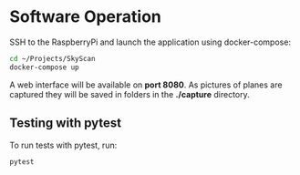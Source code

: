 # Software Operation

SSH to the RaspberryPi and launch the application using docker-compose: 
```bash
cd ~/Projects/SkyScan
docker-compose up
```

A web interface will be available on **port 8080**. As pictures of planes are captured they will be saved in folders in the **./capture** directory.

## Testing with pytest

To run tests with pytest, run:

```bash
pytest
```